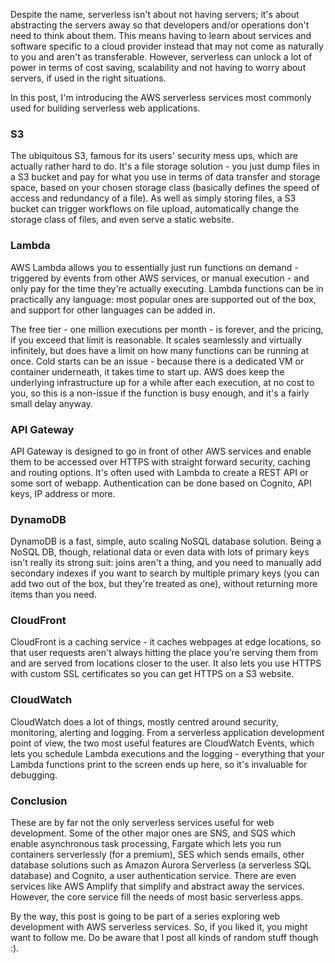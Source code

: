 Despite the name, serverless isn't about not having servers; it's about abstracting the servers away so that developers and/or operations don't need to think about them. This means having to learn about services and software specific to a cloud provider instead that may not come as naturally to you and aren't as transferable. However, serverless can unlock a lot of power in terms of cost saving, scalability and not having to worry about servers, if used in the right situations. 

In this post, I'm introducing the AWS serverless services most commonly used for building serverless web applications.

### S3
The ubiquitous S3, famous for its users' security mess ups, which are actually rather hard to do. It's a file storage solution - you just dump files in a S3 bucket and pay for what you use in terms of data transfer and storage space, based on your chosen storage class (basically defines the speed of access and redundancy of a file). As well as simply storing files, a S3 bucket can trigger workflows on file upload, automatically change the storage class of files, and even serve a static website. 

### Lambda
AWS Lambda allows you to essentially just run functions on demand - triggered by events from other AWS services, or manual execution - and only pay for the time they're actually executing. Lambda functions can be in practically any language: most popular ones are supported out of the box, and support for other languages can be added in.

The free tier - one million executions per month - is forever, and the pricing, if you exceed that limit is reasonable. It scales seamlessly and virtually infinitely, but does have a limit on how many functions can be running at once. Cold starts can be an issue - because there is a dedicated VM or container underneath, it takes time to start up. AWS does keep the underlying infrastructure up for a while after each execution, at no cost to you, so this is a non-issue if the function is busy enough, and it's a fairly small delay anyway. 

### API Gateway
API Gateway is designed to go in front of other AWS services and enable them to be accessed over HTTPS with straight forward security, caching and routing options. It's often used with Lambda to create a REST API or some sort of webapp. Authentication can be done based on Cognito, API keys, IP address or more.

### DynamoDB
DynamoDB is a fast, simple, auto scaling NoSQL database solution. Being a NoSQL DB, though, relational data or even data with lots of primary keys isn't really its strong suit: joins aren't a thing, and you need to manually add secondary indexes if you want to search by multiple primary keys (you can add two out of the box, but they're treated as one), without returning more items than you need.

### CloudFront
CloudFront is a caching service - it caches webpages at edge locations, so that user requests aren't always hitting the place you're serving them from and are served from locations closer to the user. It also lets you use HTTPS with custom SSL certificates so you can get HTTPS on a S3 website.

### CloudWatch
CloudWatch does a lot of things, mostly centred around security, monitoring, alerting and logging. From a serverless application development point of view, the two most useful features are CloudWatch Events, which lets you schedule Lambda executions and the logging - everything that your Lambda functions print to the screen ends up here, so it's invaluable for debugging.

### Conclusion 
These are by far not the only serverless services useful for web development. Some of the other major ones are SNS, and SQS which enable asynchronous task processing, Fargate which lets you run containers serverlessly (for a premium), SES which sends emails, other database solutions such as Amazon Aurora Serverless (a serverless SQL database) and Cognito, a user authentication service. There are even services like AWS Amplify that simplify and abstract away the services. However, the core service fill the needs of most basic serverless apps. 

By the way, this post is going to be  part of a series exploring web development with AWS serverless services. So, if you liked it, you might want to follow me. Do be aware that I post all kinds of random stuff though :).